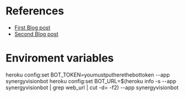 
# References

- [First Blog post](https://github.com/mvalipour/telegram-bot-webhook)
- [Second Blog post](https://github.com/volodymyrlut/heroku-node-telegram-bot)

# Enviroment variables

heroku config:set BOT_TOKEN=youmustputherethebottoken --app synergyvisionbot
heroku config:set BOT_URL=$(heroku info -s --app synergyvisionbot | grep web_url | cut -d= -f2) --app synergyvisionbot